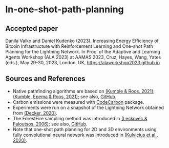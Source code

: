# ln-one-shot-path-planning

## Accepted paper
Danila Valko and Daniel Kudenko (2023).	Increasing Energy Efficiency of Bitcoin Infrastructure with Reinforcement Learning and One-shot Path Planning for the Lightning Network. In Proc. of the Adaptive and Learning Agents Workshop (ALA 2023) at AAMAS 2023, Cruz, Hayes, Wang, Yates (eds.), May 29-30, 2023, London, UK, https://alaworkshop2023.github.io

## Sources and References
* Native pathfinding algorithms are based on [(Kumble & Roos, 2021)](https://ieeexplore.ieee.org/document/9566199); [(Kumble, Epema & Roos, 2021)](https://arxiv.org/pdf/2107.10070.pdf); see also, [GitHub](https://github.com/SatwikPrabhu/Attacking-Lightning-s-anonymity).
* Carbon emissions were measured with [CodeCarbon](https://github.com/mlco2/codecarbon) package.
* Experiments were run on a snapshot of the Lightning Network obtained from [(Decker, 2020)](https://github.com/lnresearch/topology).
* The ForestFire sampling method was introduced in [(Leskovec & Faloutsos, 2006)](https://cs.stanford.edu/people/jure/pubs/sampling-kdd06.pdf); see also, [GitHub](https://github.com/benedekrozemberczki/littleballoffur).
* Note that one-shot path planning for 2D and 3D environments using fully convolutional neural network was introduced in [(Kulvicius et al., 2020)](
https://arxiv.org/pdf/2004.00568.pdf).
